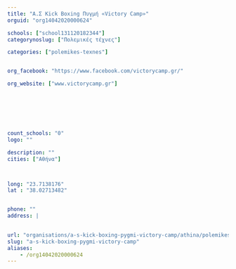 ```yaml
---
title: "Α.Σ Kick Boxing Πυγμή «Victory Camp»"
orguid: "org14042020000624"

schools: ["school131120182344"]
categorynoslug: ["Πολεμικές τέχνες"]

categories: ["polemikes-texnes"]


org_facebook: "https://www.facebook.com/victorycamp.gr/"

org_website: ["www.victorycamp.gr"]







count_schools: "0"
logo: ""

description: ""
cities: ["Αθήνα"]



long: "23.7138176"
lat : "38.02713482"


phone: ""
address: |
    

url: "organisations/a-s-kick-boxing-pygmi-victory-camp/athina/polemikes-texnes"
slug: "a-s-kick-boxing-pygmi-victory-camp"
aliases:
    - /org14042020000624
---
```



